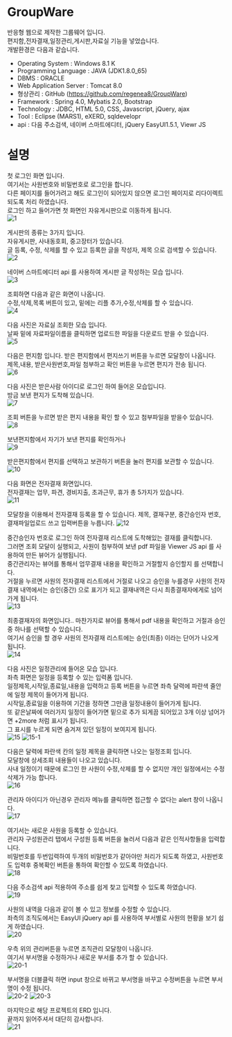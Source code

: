 # GroupWare
반응형 웹으로 제작한 그룹웨어 입니다.   
편지함,전자결재,일정관리,게시판,자료실 기능을 넣었습니다.  
개발환경은 다음과 같습니다.  

- Operating System : Windows 8.1 K
- Programming Language : JAVA (JDK1.8.0_65)
- DBMS : ORACLE
- Web Application Server : Tomcat 8.0
- 형상관리 : GitHub (https://github.com/regenea8/GroupWare)
- Framework : Spring 4.0, Mybatis 2.0, Bootstrap
- Technology : JDBC, HTML 5.0, CSS, Javascript, jQuery, ajax
- Tool : Eclipse (MARS1), eXERD, sqldevelopr  
- api : 다음 주소검색, 네이버 스마트에디터, jQuery EasyUI1.5.1, Viewr JS

# 설명

첫 로그인 화면 입니다.  
여기서는 사원번호와 비밀번호로 로그인을 합니다.  
다른 페이지를 들어가려고 해도 로그인이 되어있지 않으면 로그인 페이지로 리다이렉트 되도록 처리 하였습니다.  
로그인 하고 들어가면 첫 화면인 자유게시판으로 이동하게 됩니다.   
![1](https://user-images.githubusercontent.com/23238585/62043999-d7cf9c00-b23c-11e9-8630-16489811210c.jpg)

게시판의 종류는 3가지 입니다.   
자유게시판, 사내동호회, 중고장터가 있습니다.  
글 등록, 수정, 삭제를 할 수 있고 등록한 글을 작성자, 제목 으로 검색할 수 있습니다.  
![2](https://user-images.githubusercontent.com/23238585/62044000-d8683280-b23c-11e9-9a0d-1b4cde9b7db5.jpg)

네이버 스마트에디터 api 를 사용하여 게시판 글 작성하는 모습 입니다.  
![3](https://user-images.githubusercontent.com/23238585/62044001-d8683280-b23c-11e9-8cf7-7b9a6c41cb5c.jpg)

조회하면 다음과 같은 화면이 나옵니다.   
수정,삭제,목록 버튼이 있고, 밑에는 리플 추가,수정,삭제를 할 수 있습니다.  
![4](https://user-images.githubusercontent.com/23238585/62044002-d8683280-b23c-11e9-84cc-8f6c1626d1bb.jpg)

다음 사진은 자료실 조회한 모습 입니다.   
날짜 밑에 자료파일이름을 클릭하면  업로드한 파일을 다운로드 받을 수 있습니다.  
![5](https://user-images.githubusercontent.com/23238585/62044003-d8683280-b23c-11e9-8aca-4f2d97a4cd26.jpg)

다음은 편지함 입니다. 받은 편지함에서 편지쓰기 버튼을 누르면 모달창이 나옵니다.  
제목,내용, 받은사원번호,파일 첨부하고 확인 버튼을 누르면 편지가 전송 됩니다.  
![6](https://user-images.githubusercontent.com/23238585/62044004-d900c900-b23c-11e9-8b9d-84f5d353ef84.jpg)

다음 사진은 받은사람 아이디로 로그인 하여 들어온 모습입니다.  
방금 보낸 편지가 도착해 있습니다.  
![7](https://user-images.githubusercontent.com/23238585/62044005-d900c900-b23c-11e9-809d-e7b5930fd3d6.jpg)

조회 버튼을 누르면 받은 편지 내용을 확인 할 수 있고 첨부파일을 받을수 있습니다.  
![8](https://user-images.githubusercontent.com/23238585/62044006-d900c900-b23c-11e9-89d6-3fd84b6bce48.jpg)

보낸편지함에서 자기가 보낸 편지를 확인하거나  
![9](https://user-images.githubusercontent.com/23238585/62044007-d900c900-b23c-11e9-905c-20f92f39ec95.jpg)

받은편지함에서 편지를 선택하고 보관하기 버튼을 눌러 편지를 보관할 수 있습니다.  
![10](https://user-images.githubusercontent.com/23238585/62044009-d9995f80-b23c-11e9-9736-23d6123d4f64.jpg)

다음 화면은 전자결재 화면입니다.   
전자결재는 업무, 파견, 경비지출, 초과근무, 휴가 총 5가지가 있습니다.   
![11](https://user-images.githubusercontent.com/23238585/62044010-d9995f80-b23c-11e9-9775-3de2f1609afa.jpg)

모달창을 이용해서 전자결재 등록을 할 수 있습니다.
제목, 결재구분, 중간승인자 번호, 결재파일업로드 쓰고 입력버튼을 누릅니다. 
![12](https://user-images.githubusercontent.com/23238585/62044011-d9995f80-b23c-11e9-97f7-0eef676737d9.jpg)

중간승인자 번호로 로그인 하여 전자결재 리스트에 도착해있는 결재를 클릭합니다.  
그러면 조회 모달이 실행되고, 사원이 첨부하여 보낸 pdf 파일을 Viewer JS api 를 사용하여 만든 뷰어가 실행됩니다.  
중간관리자는 뷰어를 통해서 업무결재 내용을 확인하고 거절할지 승인할지 를 선택합니다.  
거절을 누르면 사원의 전자결재 리스트에서 거절로 나오고 승인을 누를경우 사원의 전자결재 내역에서는 승인(중간) 으로 표기가 되고 결재내역은 다시 최종결재자에게로 넘어가게 됩니다.  
![13](https://user-images.githubusercontent.com/23238585/62044012-d9995f80-b23c-11e9-9d89-28edffcdde37.jpg)

최종결재자의 화면입니다.. 마찬가지로 뷰어를 통해서 pdf 내용을 확인하고 거절과 승인 중 하나를 선택할 수 있습니다.   
여기서 승인을 할 경우 사원의 전자결재 리스트에는 승인(최종) 이라는 단어가 나오게 됩니다.  
![14](https://user-images.githubusercontent.com/23238585/62044014-da31f600-b23c-11e9-9f2f-3e06c8b1595c.jpg)

다음 사진은 일정관리에 들어온 모습 입니다.  
좌측 화면은 일정을 등록할 수 있는 입력폼 입니다.  
일정제목,시작일,종료일,내용을 입력하고 등록 버튼을 누르면 좌측 달력에 파란색 줄안에 일정 제목이 들어가게 됩니다.  
시작일,종료일을 이용하여 기간을 정하면 그만큼 일정내용이 들어가게 됩니다.  
또 같은날짜에 여러가지 일정이 들어가면 밑으로 추가 되게끔 되어있고 3개 이상 넘어가면 +2more 처럼 표시가 됩니다.  
그 표시를 누르게 되면 숨겨져 있던 일정이 보여지게 됩니다.  
![15](https://user-images.githubusercontent.com/23238585/62044016-da31f600-b23c-11e9-828e-596f0a0516ff.jpg)
![15-1](https://user-images.githubusercontent.com/23238585/62044017-da31f600-b23c-11e9-8c14-2c9134217906.jpg)

다음은 달력에 파란색 칸의 일정 제목을 클릭하면 나오는 일정조회 입니다.  
모달창에 상세조회 내용들이 나오고 있습니다.  
사내 일정이기 때문에 로그인 한 사원이 수정,삭제를 할 수 없지만 개인 일정에서는 수정 삭제가 가능 합니다.  
![16](https://user-images.githubusercontent.com/23238585/62044018-da31f600-b23c-11e9-8ebb-bf1be50b05b6.jpg)

관리자 아이디가 아닌경우 관리자 메뉴를 클릭하면 접근할 수 없다는 alert 창이 나옵니다.  
![17](https://user-images.githubusercontent.com/23238585/62044019-daca8c80-b23c-11e9-8570-33c9a796f96d.jpg)

여기서는 새로운 사원을 등록할 수 있습니다.  
관리자 구성원관리 탭에서 구성원 등록 버튼을 눌러서 다음과 같은 인적사항들을 입력합니다.  
비밀번호를 두번입력하여 두개의 비밀번호가 같아야만 처리가 되도록 하였고, 사원번호도 입력후 중복확인 버튼을 통하여 확인할 수 있도록 하였습니다.  
![18](https://user-images.githubusercontent.com/23238585/62044020-daca8c80-b23c-11e9-84cb-c8a3a02aef7b.jpg)

다음 주소검색 api 적용하여 주소를 쉽게 찾고 입력할 수 있도록 하였습니다.  
![19](https://user-images.githubusercontent.com/23238585/62044021-daca8c80-b23c-11e9-9252-6305ed0c5264.jpg)

사원의 내역을 다음과 같이 볼 수 있고 정보를 수정할 수 있습니다.  
좌측의 조직도에서는 EasyUI jQuery api 를 사용하여 부서별로 사원의 현황을 보기 쉽게 하였습니다.  
![20](https://user-images.githubusercontent.com/23238585/62044023-daca8c80-b23c-11e9-9721-c5f91714364a.jpg)

우측 위의 관리버튼을 누르면 조직관리 모달창이 나옵니다.  
여기서 부서명을 수정하거나 새로운 부서를 추가 할 수 있습니다.  
![20-1](https://user-images.githubusercontent.com/23238585/62044024-db632300-b23c-11e9-96cd-5c9659260598.jpg)

부서명을 더블클릭 하면 input 창으로 바뀌고 부서명을 바꾸고 수정버튼을 누르면 부서명이 수정 됩니다.  
![20-2](https://user-images.githubusercontent.com/23238585/62044026-db632300-b23c-11e9-9895-4fa95c7990dc.jpg)
![20-3](https://user-images.githubusercontent.com/23238585/62044028-db632300-b23c-11e9-8a13-7a6841a5cc8b.jpg)

마지막으로 해당 프로젝트의 ERD 입니다.  
끝까지 읽어주셔서 대단히 감사합니다.  
![21](https://user-images.githubusercontent.com/23238585/62044029-db632300-b23c-11e9-831a-2b2b5eb1a4da.png)
